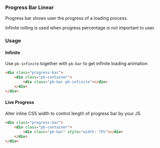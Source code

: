 ### Progress Bar Linear
Progress bar shows user the progress of a loading process.

Infinite rolling is used when progress percentage is not important to user.

### Usage

#### Infinite

Use `pb-infinite` together with `pb-bar` to get infinite loading animation

```html
<div class="progress-bar">
    <div class="pb-container">
        <div class="pb-bar pb-infinite"></div>
    </div>
</div>
```

#### Live Progress

Alter inline CSS width to control length of progress bar by your JS.

```html
<div class="progress-bar">
    <div class="pb-container">
        <div class="pb-bar" style="width: 75%"></div>
    </div>
</div>
```
